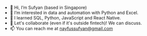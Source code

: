 - 👋 Hi, I’m Sufyan (based in Singapore)
- 👀 I’m interested in data and automation with Python and Excel.
- 🌱 I learned SQL, Python, JavaScript and React Native.
- 💞️ Let's collaborate (even if it's outside fintech)! We can discuss.
- 📫 You can reach me at nayfussufyan@gmail.com

<!---
sufyanahmad7/sufyanahmad7 is a ✨ special ✨ repository because its `README.md` (this file) appears on your GitHub profile.
You can click the Preview link to take a look at your changes.
--->
